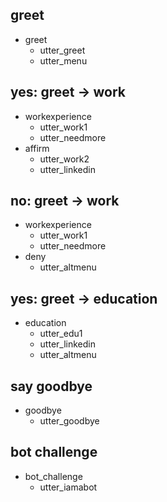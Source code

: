 ## greet
* greet
  - utter_greet
  - utter_menu

## yes: greet -> work
* workexperience
  - utter_work1
  - utter_needmore
* affirm
  - utter_work2
  - utter_linkedin

## no: greet -> work
* workexperience
  - utter_work1
  - utter_needmore
* deny
  - utter_altmenu

## yes: greet -> education
* education
  - utter_edu1
  - utter_linkedin
  - utter_altmenu

## say goodbye
* goodbye
  - utter_goodbye

## bot challenge
* bot_challenge
  - utter_iamabot
